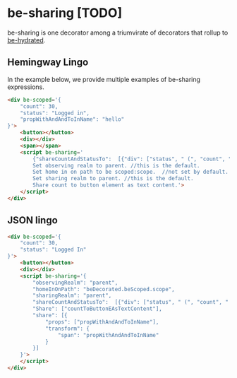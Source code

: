 # be-sharing [TODO]

be-sharing is one decorator among a triumvirate of decorators that rollup to [be-hydrated](https://github.com/bahrus/be-hydrated).

## Hemingway Lingo

In the example below, we provide multiple examples of be-sharing expressions.

```html
<div be-scoped='{
    "count": 30,
    "status": "Logged in",
    "propWithAndAndToInName": "hello"
}'>
    <button></button>
    <div></div>
    <span></span>
    <script be-sharing='
        {"shareCountAndStatusTo":  [{"div": ["status", " (", "count", " times)"]}]}
        Set observing realm to parent. //this is the default.
        Set home in on path to be scoped:scope.  //not set by default.
        Set sharing realm to parent. //this is the default.
        Share count to button element as text content.'>
    </script>
</div>
```

## JSON lingo

```html
<div be-scoped='{
    "count": 30,
    "status": "Logged In"
}'>
    <button></button>
    <div></div>
    <script be-sharing='{
        "observingRealm": "parent",
        "homeInOnPath": "beDecorated.beScoped.scope",
        "sharingRealm": "parent",
        "shareCountAndStatusTo":  [{"div": ["status", " (", "count", " times)"]}],
        "Share": ["countToButtonEAsTextContent"],
        "share": [{
            "props": ["propWithAndAndToInName"],
            "transform": {
                "span": "propWithAndAndToInName"
            }
        }]
    }'>
    </script>
</div>
```

